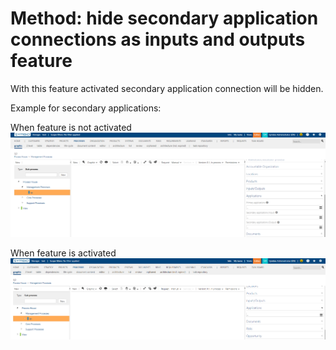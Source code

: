 # Method: hide secondary application connections as inputs and outputs feature

With this feature activated secondary application connection will be hidden. 

Example for secondary applications:

When feature is not activated 
![screen](../media/no-feature-activated.png)

When feature is activated
![screen](../media/hidden-secondary-app.png)